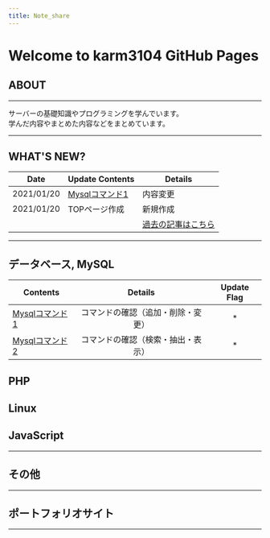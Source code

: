```yaml
---
title: Note_share
---
```


# Welcome to karm3104 GitHub Pages

## ABOUT
---

サーバーの基礎知識やプログラミングを学んでいます。  
学んだ内容やまとめた内容などをまとめています。

---
## WHAT'S NEW?

|Date|Update Contents|Details|
|---|---|---|
|2021/01/20| [Mysqlコマンド1](../mysql/com_adm.md)|内容変更| 
|2021/01/20| TOPページ作成|新規作成|
|||[過去の記事はこちら](old.md)|

---

## データベース, MySQL  

|Contents|Details|Update Flag|
|---|:-:|:-:|
| [Mysqlコマンド1](mysql/com_adm.md)|コマンドの確認（追加・削除・変更）|*|
| [Mysqlコマンド2](mysql/com_sed.md)|コマンドの確認（検索・抽出・表示）|*|

## PHP


## Linux  


## JavaScript  


---

## その他


---  

## ポートフォリオサイト

---
<!-- Last update:2021/01/20 -->